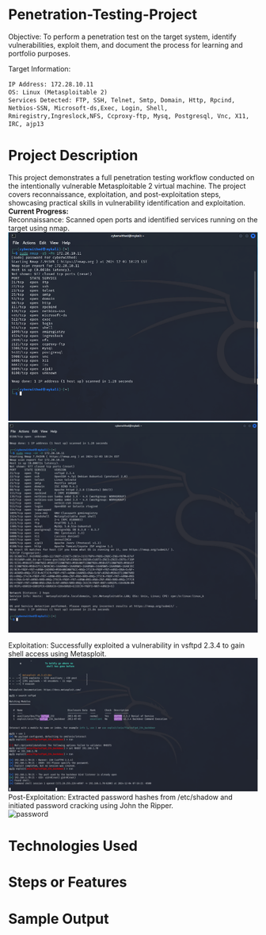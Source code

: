 # Penetration-Testing-Project
Objective:
To perform a penetration test on the target system, identify vulnerabilities, exploit them, and document the process for learning and portfolio purposes.

Target Information:

    IP Address: 172.28.10.11
    OS: Linux (Metasploitable 2)
    Services Detected: FTP, SSH, Telnet, Smtp, Domain, Http, Rpcind, Netbios-SSN, Microsoft-ds,Exec, Login, Shell, Rmiregistry,Ingreslock,NFS, Ccproxy-ftp, Mysq, Postgresql, Vnc, X11, IRC, ajp13

# Project Description
This project demonstrates a full penetration testing workflow conducted on the intentionally vulnerable Metasploitable 2 virtual machine. The project covers reconnaissance, exploitation, and post-exploitation steps, showcasing practical skills in vulnerability identification and exploitation.
<br><b>Current Progress:</b><br>
Reconnaissance: Scanned open ports and identified services running on the target using nmap.<br>
![nmap scan](Nmap_scan.png) ![nmap scan](services.png) 

Exploitation: Successfully exploited a vulnerability in vsftpd 2.3.4 to gain shell access using Metasploit.<br>
![exploit with metasploit](exploit.png)
Post-Exploitation: Extracted password hashes from /etc/shadow and initiated password cracking using John the Ripper.<br>
![password](passwordxtrat)

# Technologies Used

# Steps or Features 

# Sample Output 

